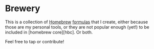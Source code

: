 Brewery
=======

This is a collection of [Homebrew][hb] [formulas][hbf] that I create, either because those are my personal tools, or they are not popular enough (yet!) to be included in [homebrew core][hbc]. Or both.

Feel free to tap or contribute!

[hb]: https://brew.sh/
[hbf]: http://docs.brew.sh/Formula-Cookbook.html
[bbc]: https://github.com/Homebrew/homebrew-core

